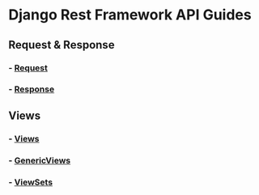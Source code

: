 # Django Rest Framework API Guides

## Request & Response

### - [Request](./RequestAndResponse/Request.md)

### - [Response](./RequestAndResponse/Response.md)



## Views

### - [Views](./Views/Views.md)

### \- [GenericViews](./Views/GenericViews.md)

### \- [ViewSets](./Views/ViewSets.md)



